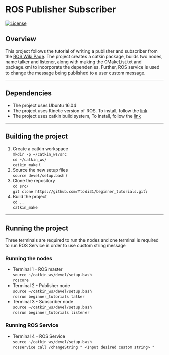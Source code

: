 # ROS Publisher Subscriber
[![License](https://img.shields.io/badge/License-BSD%203--Clause-blue.svg)](https://opensource.org/licenses/BSD-3-Clause)

## Overview
This project follows the tutorial of writing a publisher and subscriber from
the  [ROS Wiki Page](http://wiki.ros.org/ROS/Tutorials/WritingPublisherSubscriber%28c%2B%2B%29).
The project creates a catkin package, builds two nodes, name talker and listener, along with
making the CMakeList.txt and package.xml to incorporate the dependenies. Further, ROS service
is used to change the message being published to a user custom message.

---
## Dependencies
- The project uses Ubuntu 16.04
- The project uses Kinetic version of ROS. To install, follow the [link]( http://wiki.ros.org/kinetic/Installation/Ubuntu)
- The project uses catkin build system, To install, follow the [link](http://wiki.ros.org/catkin)

---
## Building the project
1. Create a catkin workspace \
`mkdir -p ~/catkin_ws/src` \
`cd ~/catkin_ws/` \
`catkin_make` \
2. Source the new setup files \
`source devel/setup.bash` \
3. Clone the repository\
`cd src/` \
`git clone https://github.com/Ytodi31/beginner_tutorials.git`\
4. Build the project \
`cd ..` \
`catkin_make`

---
## Running the project
Three terminals are required to run the nodes and one terminal is required to run
ROS Service in order to use custom string message
### Running the nodes
- Terminal 1 - ROS master \
`source ~/catkin_ws/devel/setup.bash` \
`roscore`
- Terminal 2 - Publisher node \
`source ~/catkin_ws/devel/setup.bash` \
`rosrun beginner_tutorials talker `
- Terminal 3 - Subscriber node\
`source ~/catkin_ws/devel/setup.bash` \
`rosrun beginner_tutorials listener `
### Running ROS Service
- Terminal 4 - ROS Service\
`source ~/catkin_ws/devel/setup.bash` \
`rosservice call /changeString " <Input desired custom string> "`
